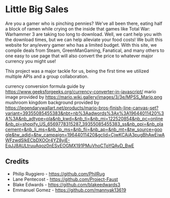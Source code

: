 # Little Big Sales

Are you a gamer who is pinching pennies? We've all been there, eating half a block of ramen while crying on the inside that games like Total War: Warhammer 3 are taking too long to download. Well, we cant help you with the download times, but we can help alleviate your food costs! We built this website for any/every gamer who has a limited budget. With this site, we compile deals from Steam, GreenManGaming, Fanatical, and many others to one easy to use page that will also convert the price to whatever major currency you might use!

This project was a major tackle for us, being the first time we utilized multiple APIs and a group collaboration.


currency conversion formula guide by https://www.geeksforgeeks.org/currency-converter-in-javascript/
mario image provided by https://mario.wiki.gallery/images/3/3e/MPSS_Mario.png
mushroom kingdom background provided by https://legendarywallart.net/products/mario-bros-finish-line-canvas-set?variant=39355085455383&nbt=nb%3Aadwords%3Ax%3A19644011420%3A%3A&nb_adtype=pla&nb_kwd=&nb_ti=&nb_mi=122520854&nb_pc=online&nb_pi=shopify_US_6569778315287_39355085455383_ss&nb_ppi=&nb_placement=&nb_li_ms=&nb_lp_ms=&nb_fii=&nb_ap=&nb_mt=&tw_source=google&tw_adid=&tw_campaign=19644011420&gclid=CjwKCAiA3pugBhAwEiwAWFzwdSIkECbDXOOr4YZ8yiE-EqJJ8AULtruuAqoz0nESvEOGMX191PMuVhoCTpYQAvD_BwE


## Credits
- Philip Ruggiero - https://github.com/PhilRug
- Lane Pentecost - https://github.com/Project-Faust
- Blake Edwards - https://github.com/blakeedwards3
- Emmanuel Gomez - https://github.com/mannyak13619
